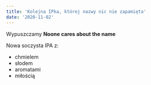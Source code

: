 ```yaml
---
title: 'Kolejna IPka, której nazwy nic nie zapamięta'
date: '2020-11-02'
---
```


Wypuszczamy **Noone cares about the name**

Nowa soczysta IPA z:

- chmielem
- słodem
- aromatami
- miłością
